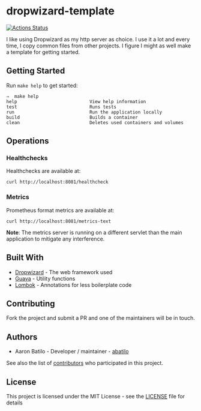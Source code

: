 # dropwizard-template

[![Actions Status](https://wdp9fww0r9.execute-api.us-west-2.amazonaws.com/production/badge/abatilo/dropwizard-template?style=flat)](https://wdp9fww0r9.execute-api.us-west-2.amazonaws.com/production/badge/abatilo/dropwizard-template?branch=master)

I like using Dropwizard as my http server as choice. I use it a lot and every
time, I copy common files from other projects. I figure I might as well make a
template for getting started.

## Getting Started

Run `make help` to get started:
```
⇒  make help
help                           View help information
test                           Runs tests
run                            Run the application locally
build                          Builds a container
clean                          Deletes used containers and volumes
```

## Operations

### Healthchecks
Healthchecks are available at:
```
curl http://localhost:8081/healthcheck
```

### Metrics
Prometheus format metrics are available at:
```
curl http://localhost:8081/metrics-text
```

**Note**: The metrics server is running on a different servlet than the main application
to mitigate any interference.

## Built With

* [Dropwizard](http://www.dropwizard.io/1.1.4/docs/) - The web framework used
* [Guava](https://github.com/google/guava/wiki/Release23) - Utility functions
* [Lombok](https://projectlombok.org/) - Annotations for less boilerplate code

## Contributing

Fork the project and submit a PR and one of the maintainers will be in touch.

## Authors

* Aaron Batilo - Developer / maintainer - [abatilo](https://github.com/abatilo)

See also the list of [contributors](https://github.com/abatilo/dropwizard-template/contributors) who participated in this project.

## License

This project is licensed under the MIT License - see the [LICENSE](LICENSE) file for details

